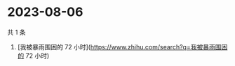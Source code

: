 # 2023-08-06

共 1 条

<!-- BEGIN ZHIHUSEARCH -->
<!-- 最后更新时间 Sun Aug 06 2023 00:07:22 GMT+0800 (China Standard Time) -->
1. [我被暴雨围困的 72 小时](https://www.zhihu.com/search?q=我被暴雨围困的 72 小时)
<!-- END ZHIHUSEARCH -->
